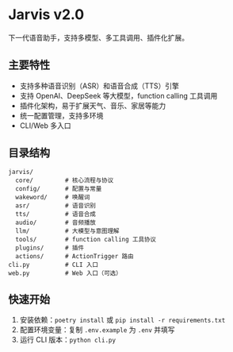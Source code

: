 # Jarvis v2.0

下一代语音助手，支持多模型、多工具调用、插件化扩展。

## 主要特性
- 支持多种语音识别（ASR）和语音合成（TTS）引擎
- 支持 OpenAI、DeepSeek 等大模型，function calling 工具调用
- 插件化架构，易于扩展天气、音乐、家居等能力
- 统一配置管理，支持多环境
- CLI/Web 多入口

## 目录结构
```
jarvis/
  core/         # 核心流程与协议
  config/       # 配置与常量
  wakeword/     # 唤醒词
  asr/          # 语音识别
  tts/          # 语音合成
  audio/        # 音频播放
  llm/          # 大模型与意图理解
  tools/        # function calling 工具协议
  plugins/      # 插件
  actions/      # ActionTrigger 路由
cli.py          # CLI 入口
web.py          # Web 入口（可选）
```

## 快速开始
1. 安装依赖：`poetry install` 或 `pip install -r requirements.txt`
2. 配置环境变量：复制 `.env.example` 为 `.env` 并填写
3. 运行 CLI 版本：`python cli.py` 